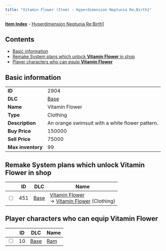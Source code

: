 ```yaml
---
title: "Vitamin Flower (Item) - Hyperdimension Neptunia Re;Birth1"
---
```


[**Item Index**](/neptunia/rb1/item/index.html) - [Hyperdimension Neptunia Re;Birth1](/neptunia/rb1)

## Contents

- [Basic information](#basic-information)
- [Remake System plans which unlock **Vitamin Flower** in shop](#remake-system-plans-which-unlock-vitamin-flower-in-shop)
- [Player characters who can equip **Vitamin Flower**](#player-characters-who-can-equip-vitamin-flower)

## Basic information

|   |   |
| -- | -- |
| **ID** | 2904 |
| **DLC** | [Base](/neptunia/rb1/dlc/1-base.html) |
| **Name** | Vitamin Flower |
| **Type** | Clothing |
| **Description** | An orange swimsuit with a white flower pattern. |
| **Buy Price** | 150000 |
| **Sell Price** | 75000 |
| **Max inventory** | 99 |


## Remake System plans which unlock **Vitamin Flower** in shop

|    | ID | DLC | Name |
| -- | -- | --- | ---- |
| <input type="checkbox" id="rb1-remake-1-451" class="trackbox" /> | 451 | [Base](/neptunia/rb1/dlc/1-base.html) | [Vitamin Flower](/neptunia/rb1/remake/1-451-vitamin-flower.html)<br /> → [Vitamin Flower](/neptunia/rb1/item/1-2904-vitamin-flower.html) (Clothing) |


## Player characters who can equip **Vitamin Flower**

|    | ID | DLC | Name |
| -- | -- | --- | ---- |
| <input type="checkbox" id="rb1-player-1-10" class="trackbox" /> | 10 | [Base](/neptunia/rb1/dlc/1-base.html) | [Ram](/neptunia/rb1/player/1-10-ram.html) |
